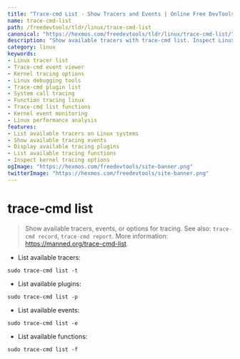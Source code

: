```yaml
---
title: "Trace-cmd List - Show Tracers and Events | Online Free DevTools by Hexmos"
name: trace-cmd-list
path: /freedevtools/tldr/linux/trace-cmd-list
canonical: "https://hexmos.com/freedevtools/tldr/linux/trace-cmd-list/"
description: "Show available tracers with trace-cmd list. Inspect Linux tracing options, events, and functions for kernel debugging. Free online tool, no registration required."
category: linux
keywords:
- Linux tracer list
- Trace-cmd event viewer
- Kernel tracing options
- Linux debugging tools
- Trace-cmd plugin list
- System call tracing
- Function tracing linux
- Trace-cmd list functions
- Kernel event monitoring
- Linux performance analysis
features:
- List available tracers on Linux systems
- Show available tracing events
- Display available tracing plugins
- List available tracing functions
- Inspect kernel tracing options
ogImage: "https://hexmos.com/freedevtools/site-banner.png"
twitterImage: "https://hexmos.com/freedevtools/site-banner.png"
---
```


# trace-cmd list

> Show available tracers, events, or options for tracing.
> See also: `trace-cmd record`, `trace-cmd report`.
> More information: <https://manned.org/trace-cmd-list>.

- List available tracers:

`sudo trace-cmd list -t`

- List available plugins:

`sudo trace-cmd list -p`

- List available events:

`sudo trace-cmd list -e`

- List available functions:

`sudo trace-cmd list -f`
